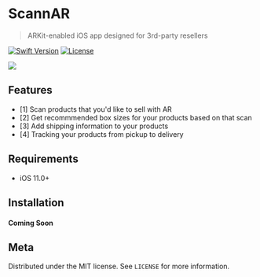 # ScannAR
> ARKit-enabled iOS app designed for 3rd-party resellers

[![Swift Version][swift-image]][swift-url]
[![License][license-image]][license-url]

![](header.png)

## Features

- [1] Scan products that you'd like to sell with AR
- [2] Get recommmended box sizes for your products based on that scan
- [3] Add shipping information to your products
- [4] Tracking your products from pickup to delivery

## Requirements

- iOS 11.0+

## Installation

#### Coming Soon


## Meta

Distributed under the MIT license. See ``LICENSE`` for more information.

[swift-image]:https://img.shields.io/badge/swift-5.0-orange.svg
[swift-url]: https://swift.org/
[license-image]: https://img.shields.io/badge/License-MIT-blue.svg
[license-url]: LICENSE
